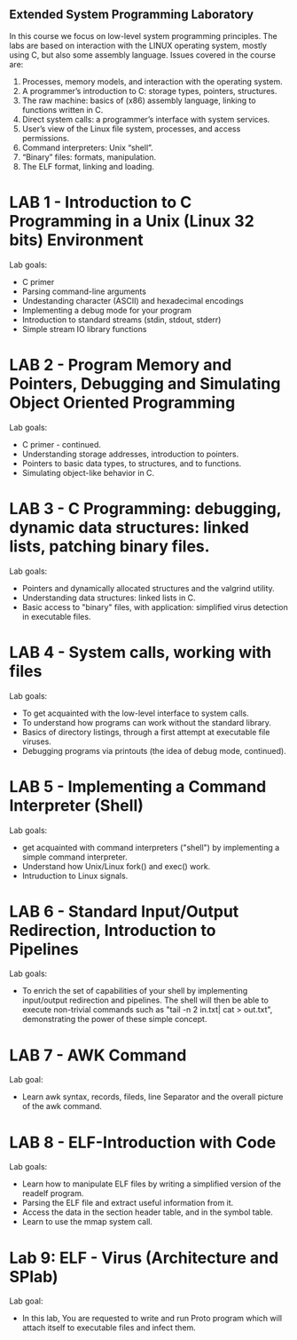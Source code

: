 
## Extended System Programming Laboratory

In this course we focus on low-level system programming principles. The labs are
based on interaction with the LINUX operating system, mostly using C, but also some
assembly language. Issues covered in the course are:
1. Processes, memory models, and interaction with the operating system.
2. A programmer’s introduction to C: storage types, pointers, structures.
3. The raw machine: basics of (x86) assembly language, linking to functions written in C.
4. Direct system calls: a programmer’s interface with system services.
5. User’s view of the Linux file system, processes, and access permissions.
6. Command interpreters: Unix “shell”.
7. “Binary” files: formats, manipulation.
8. The ELF format, linking and loading.



# LAB 1 - Introduction to C Programming in a Unix (Linux 32 bits) Environment
Lab goals:
- C primer
- Parsing command-line arguments
-	Undestanding character (ASCII) and hexadecimal encodings
-	Implementing a debug mode for your program
-	Introduction to standard streams (stdin, stdout, stderr)
-	Simple stream IO library functions


# LAB 2 - Program Memory and Pointers, Debugging and Simulating Object Oriented Programming

Lab goals:
- C primer - continued.
- Understanding storage addresses, introduction to pointers.
- Pointers to basic data types, to structures, and to functions.
- Simulating object-like behavior in C.
 

# LAB 3 - C Programming: debugging, dynamic data structures: linked lists, patching binary files.

Lab goals:
- Pointers and dynamically allocated structures and the valgrind utility.
- Understanding data structures: linked lists in C.
- Basic access to "binary" files, with application: simplified virus detection in executable files.

# LAB 4 - System calls, working with files
Lab goals: 

- To get acquainted with the low-level interface to system calls.
- To understand how programs can work without the standard library.
- Basics of directory listings, through a first attempt at executable file viruses.
- Debugging programs via printouts (the idea of debug mode, continued).


# LAB 5 - Implementing a Command Interpreter (Shell)

Lab goals:
- get acquainted with command interpreters ("shell") by implementing a simple command interpreter.
- Understand how Unix/Linux fork() and exec() work.
- Intruduction to Linux signals.


# LAB 6 - Standard Input/Output Redirection, Introduction to Pipelines
Lab goals:

- To enrich the set of capabilities of your shell by implementing input/output redirection and pipelines.
The shell will then be able to execute non-trivial commands such as "tail -n 2 in.txt| cat > out.txt",
demonstrating the power of these simple concept.


# LAB 7 - AWK Command

Lab goal:
- Learn awk syntax, records, fileds, line Separator and the overall picture of the awk command.


# LAB 8 - ELF-Introduction with Code
Lab goals:

- Learn how to manipulate ELF files by writing a simplified version of the readelf program.
- Parsing the ELF file and extract useful information from it. 
- Access the data in the section header table, and in the symbol table.
- Learn to use the mmap system call.

# Lab 9: ELF - Virus (Architecture and SPlab)
Lab goal:
- In this lab, You are requested to write and run Proto program which will attach itself to executable files and infect them.
